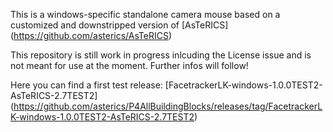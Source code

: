 This is a windows-specific standalone camera mouse based on a customized and downstripped version of [AsTeRICS] (https://github.com/asterics/AsTeRICS)

This repository is still work in progress inlcuding the License issue and is not meant for use at the moment.
Further infos will follow!

Here you can find a first test release: [FacetrackerLK-windows-1.0.0TEST2-AsTeRICS-2.7TEST2] (https://github.com/asterics/P4AllBuildingBlocks/releases/tag/FacetrackerLK-windows-1.0.0TEST2-AsTeRICS-2.7TEST2)
